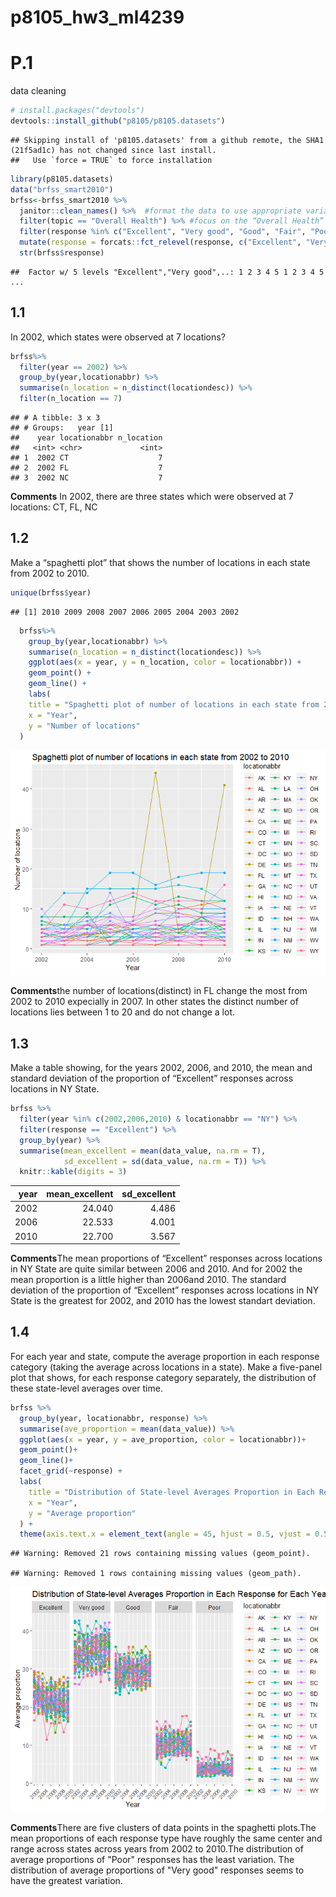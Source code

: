 p8105\_hw3\_ml4239
================

P.1
===

data cleaning

``` r
# install.packages("devtools")
devtools::install_github("p8105/p8105.datasets")
```

    ## Skipping install of 'p8105.datasets' from a github remote, the SHA1 (21f5ad1c) has not changed since last install.
    ##   Use `force = TRUE` to force installation

``` r
library(p8105.datasets)
data("brfss_smart2010") 
brfss<-brfss_smart2010 %>% 
  janitor::clean_names() %>%  #format the data to use appropriate variable names;
  filter(topic == "Overall Health") %>% #focus on the “Overall Health” topic
  filter(response %in% c("Excellent", "Very good", "Good", "Fair", "Poor")) %>% #include only responses from “Excellent” to “Poor”
  mutate(response = forcats::fct_relevel(response, c("Excellent", "Very good", "Good", "Fair", "Poor"))) #organize responses as a factor taking levels ordered from “Excellent” to “Poor”
  str(brfss$response)
```

    ##  Factor w/ 5 levels "Excellent","Very good",..: 1 2 3 4 5 1 2 3 4 5 ...

1.1
---

In 2002, which states were observed at 7 locations?

``` r
brfss%>% 
  filter(year == 2002) %>% 
  group_by(year,locationabbr) %>% 
  summarise(n_location = n_distinct(locationdesc)) %>% 
  filter(n_location == 7)
```

    ## # A tibble: 3 x 3
    ## # Groups:   year [1]
    ##    year locationabbr n_location
    ##   <int> <chr>             <int>
    ## 1  2002 CT                    7
    ## 2  2002 FL                    7
    ## 3  2002 NC                    7

**Comments** In 2002, there are three states which were observed at 7 locations: CT, FL, NC

1.2
---

Make a “spaghetti plot” that shows the number of locations in each state from 2002 to 2010.

``` r
unique(brfss$year)
```

    ## [1] 2010 2009 2008 2007 2006 2005 2004 2003 2002

``` r
  brfss%>% 
    group_by(year,locationabbr) %>% 
    summarise(n_location = n_distinct(locationdesc)) %>% 
    ggplot(aes(x = year, y = n_location, color = locationabbr)) +
    geom_point() +
    geom_line() +
    labs(
    title = "Spaghetti plot of number of locations in each state from 2002 to 2010",
    x = "Year",
    y = "Number of locations"
  )
```

![](p8105_hw3_ml4239_1_files/figure-markdown_github/unnamed-chunk-3-1.png)

**Comments**the number of locations(distinct) in FL change the most from 2002 to 2010 expecially in 2007. In other states the distinct number of locations lies between 1 to 20 and do not change a lot.

1.3
---

Make a table showing, for the years 2002, 2006, and 2010, the mean and standard deviation of the proportion of “Excellent” responses across locations in NY State.

``` r
brfss %>% 
  filter(year %in% c(2002,2006,2010) & locationabbr == "NY") %>% 
  filter(response == "Excellent") %>% 
  group_by(year) %>% 
  summarise(mean_excellent = mean(data_value, na.rm = T),
            sd_excellent = sd(data_value, na.rm = T)) %>% 
  knitr::kable(digits = 3)
```

|  year|  mean\_excellent|  sd\_excellent|
|-----:|----------------:|--------------:|
|  2002|           24.040|          4.486|
|  2006|           22.533|          4.001|
|  2010|           22.700|          3.567|

**Comments**The mean proportions of “Excellent” responses across locations in NY State are quite similar between 2006 and 2010. And for 2002 the mean proportion is a little higher than 2006and 2010. The standard deviation of the proportion of “Excellent” responses across locations in NY State is the greatest for 2002, and 2010 has the lowest standart deviation.

1.4
---

For each year and state, compute the average proportion in each response category (taking the average across locations in a state). Make a five-panel plot that shows, for each response category separately, the distribution of these state-level averages over time.

``` r
brfss %>% 
  group_by(year, locationabbr, response) %>% 
  summarise(ave_proportion = mean(data_value)) %>% 
  ggplot(aes(x = year, y = ave_proportion, color = locationabbr))+
  geom_point()+
  geom_line()+
  facet_grid(~response) +
  labs(
    title = "Distribution of State-level Averages Proportion in Each Response for Each Year ",
    x = "Year",
    y = "Average proportion"
  ) +
  theme(axis.text.x = element_text(angle = 45, hjust = 0.5, vjust = 0.5,size = 8), legend.position = "right") 
```

    ## Warning: Removed 21 rows containing missing values (geom_point).

    ## Warning: Removed 1 rows containing missing values (geom_path).

![](p8105_hw3_ml4239_1_files/figure-markdown_github/unnamed-chunk-5-1.png)

**Comments**There are five clusters of data points in the spaghetti plots.The mean proportions of each response type have roughly the same center and range across states across years from 2002 to 2010.The distribution of average proportions of "Poor" responses has the least variation. The distribution of average proportions of "Very good" responses seems to have the greatest variation.
